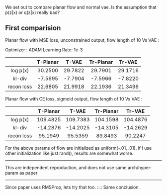 We set out to compare planar flow and normal vae. Is the assumption that p(z|x) or q(z|x) really bad?

First comparision
------

Planar flow with MSE loss, unconstrained output, flow length of 10 Vs VAE :

Optimizer : ADAM
Learning Rate: 1e-3

|             | T-Planar  | T-VAE  |    Tr-Planar|   Tr-VAE  |
|:-----------:|:---------:|:------:|:-----------:|:---------:|
|log p(x)     | 30.2500   | 29.7822|    29.7901  |   29.1716 |
|kl-div       | -7.5695   | -7.7904|    -7.5966  |  -7.8220  |
|recon loss   | 22.6805   | 21.9918|    22.1936  |  21.3496  |

Planar flow with CE loss, sigmoid output, flow length of 10 Vs VAE :

|             | T-Planar  | T-VAE    |    Tr-Planar|   Tr-VAE  |
|:-----------:|:---------:| :------: |:-----------:|:---------:|
|log p(x)     | 109.4825  | 109.7383 |  104.1598   |  104.4876 |   
|kl-div       | -14.2876  | -14.2025 |  -14.3105   |  -14.2629 |
|recon loss   | 95.1949   |  95.5359 |    89.8493  |  90.2247  |


For the above params of flow are initialized as uniform(-.01, .01), if I use other initialization like just rand(), results are somewhat worse. 

-------------------

This are independent reproduction, and does not use same arch/hyper-param as paper

-------------------------------

Since paper uses RMSProp, lets try that too. :::: Same conclusion.